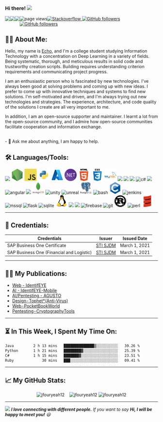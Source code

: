 ### Hi there! <img src="https://media.giphy.com/media/hvRJCLFzcasrR4ia7z/giphy.gif" height="25">

<a href="https://www.facebook.com/echo.estares/">
  <img align="left" src="https://img.shields.io/badge/Facebook-1877F2?style=for-the-badge&logo=facebook&logoColor=white" height=25>
<a href="https://stackoverflow.com/users/14049152/jericho?tab=profile">
  <img alt="Stackoverflow" src="https://img.shields.io/badge/-Stackoverflow-FE7A16?style=for-the-badge&logo=stack-overflow&logoColor=white" height=25>
<a href="https://twitter.com/jerichoybanez36">
  <img align="left" src="https://img.shields.io/badge/twitter-%231DA1F2.svg?&style=for-the-badge&logo=twitter&logoColor=white" height=25>
</a>
  
<a href="https://www.linkedin.com/in/jericho-estares-883837218/">
  <img align="left" src="https://img.shields.io/badge/linkedin-%230077B5.svg?&style=for-the-badge&logo=linkedin&logoColor=white" height=25>
</a> 

<a href="https://github.com/jfouryeah12?tab=followers">
  <img alt="GitHub followers" src="https://img.shields.io/github/followers/jfouryeah12?color=green&logo=github">
</a>
<a href="https://github.com/jfouryeah12?tab=repositories">
  <img align="left" src="https://komarev.com/ghpvc/?username=jfouryeah12" alt="page views" />
</a>
<a href="https://github.com/jfouryeah12?tab=stars">
  <img alt="GitHub followers" src="https://img.shields.io/github/stars/jfouryeah12?color=yellow&logo=github">
</a>

<br />

## 👨‍💻 About Me:

Hello, my name is [Echo](https://github.com/jfouryeah12?tab=repositories), and I'm a college student studying Information Technology with a concentration on Deep Learning in a variety of fields. Being systematic, thorough, and meticulous results in solid code and trustworthy creation scripts. Building requires understanding criterion requirements and communicating project progress.

I am an enthusiastic person who is fascinated by new technologies. I've always been good at solving problems and coming up with new ideas. I prefer to come up with innovative techniques and systems to find new solutions. I'm self-motivated and driven, and I'm always trying out new technologies and strategies. The experience, architecture, and code quality of the solutions I create are all very important to me.

In addition, I am an open-source supporter and maintainer. I learnt a lot from the open-source community, and I admire how open-source communities facilitate cooperation and information exchange.

  
  <!--<img align="right" alt="GIF" src="https://github.com/jfouryeah12/jfouryeah12/blob/main/computerEcho.gif" width="500" height="320" />-->
  <br>
- 💬 Ask me about anything, I am happy to help.
<br />

## 🛠️ Languages/Tools:

<p>
<img height="40" src="https://user-images.githubusercontent.com/9147189/132085524-15175cb6-82a2-4337-a524-1e191200fb54.png"> <!--Java-->
<img height="40" src="https://raw.githubusercontent.com/github/explore/80688e429a7d4ef2fca1e82350fe8e3517d3494d/topics/nodejs/nodejs.png"> <!--Node JS-->
<img height="40" src="https://raw.githubusercontent.com/github/explore/80688e429a7d4ef2fca1e82350fe8e3517d3494d/topics/javascript/javascript.png"> <!--Java Script-->
<img height="40"  src="https://raw.githubusercontent.com/github/explore/80688e429a7d4ef2fca1e82350fe8e3517d3494d/topics/python/python.png"> <!--Python-->
<img height="40" src="https://raw.githubusercontent.com/github/explore/eaef8552d8b082ffafe2bfc8a5023d47da904aac/topics/azure/azure.png"> <!--Azure-->
<img height="40" src="https://raw.githubusercontent.com/github/explore/93d8a67084f94b2a444e510199a6e7622e5b09a3/topics/dotnet/dotnet.png"> <!--dotnet-->
<img height="40" src="https://raw.githubusercontent.com/github/explore/80688e429a7d4ef2fca1e82350fe8e3517d3494d/topics/html/html.png"> <!--html-->
<img height="40" src="https://raw.githubusercontent.com/github/explore/80688e429a7d4ef2fca1e82350fe8e3517d3494d/topics/css/css.png"> <!--css-->
<img src="https://raw.githubusercontent.com/devicons/devicon/master/icons/mysql/mysql-original-wordmark.svg" alt="mysql" width="40" height="40"/> <!--mysql-->
<img height="40" src="https://repository-images.githubusercontent.com/154894138/2baa3800-6439-11e9-8087-ed48821d8e04"><!--Cobol-->
<img height="40" src="https://upload.wikimedia.org/wikipedia/commons/thumb/1/18/ISO_C%2B%2B_Logo.svg/1200px-ISO_C%2B%2B_Logo.svg.png"> <!--C++-->
<img height="40" src="https://www.easyredmine.com/ER/media/images/articles/p14/f2596/logo.png"> <!--Ruby-->
<img height="40" src="https://upload.wikimedia.org/wikipedia/commons/4/4f/Csharp_Logo.png" alt="c#" width="40" height="40"> <!--C#-->
<img height="40" src="https://upload.wikimedia.org/wikipedia/commons/thumb/9/9a/Visual_Studio_Code_1.35_icon.svg/2048px-Visual_Studio_Code_1.35_icon.svg.png"> <!--VSC-->
<img src="https://angular.io/assets/images/logos/angular/angular.svg" alt="angular" width="40" height="40"/> <!--angular-->
<img height="40" src="https://1000logos.net/wp-content/uploads/2020/08/Visual-Studio-Logo.png"> <!--VS-->
<img src="https://raw.githubusercontent.com/devicons/devicon/master/icons/mongodb/mongodb-original-wordmark.svg" alt="mongodb" width="40" height="40"/> <!--MDB-->
<img src="https://www.vectorlogo.zone/logos/unity3d/unity3d-icon.svg" alt="unity" width="40" height="40"/>  <!--unity-->
<img src="https://raw.githubusercontent.com/kenangundogan/fontisto/036b7eca71aab1bef8e6a0518f7329f13ed62f6b/icons/svg/brand/unreal-engine.svg" alt="unreal" width="40" height="40">  <!--UE-->
<!--<img src="https://www.vectorlogo.zone/logos/opencv/opencv-icon.svg" alt="opencv" width="40" height="40"> <!--OpenCV-->
<!--<img src="https://www.vectorlogo.zone/logos/tensorflow/tensorflow-icon.svg" alt="tensorflow" width="40" height="40"> -->
<img src="https://raw.githubusercontent.com/devicons/devicon/master/icons/postgresql/postgresql-original-wordmark.svg" alt="postgresql" width="40" height="40"/> <!--Postgresql--> 
<img src="https://www.vectorlogo.zone/logos/gnu_bash/gnu_bash-icon.svg" alt="bash" width="40" height="40"/> <!--gnubash-->
<img src="https://raw.githubusercontent.com/devicons/devicon/master/icons/c/c-original.svg" alt="c" width="40" height="40"/><!--C-->
<img src="https://www.vectorlogo.zone/logos/jenkins/jenkins-icon.svg" alt="jenkins" width="40" height="40"/> <!--jenkins-->
<img src="https://www.svgrepo.com/show/303229/microsoft-sql-server-logo.svg" alt="mssql" width="40" height="40"/> <!--sqlServer-->
<img src="https://www.vectorlogo.zone/logos/pocoo_flask/pocoo_flask-icon.svg" alt="flask" width="40" height="40"/> <!--flask-->
<img src="https://www.vectorlogo.zone/logos/sqlite/sqlite-icon.svg" alt="sqlite" width="40" height="40"/> <!--sqllite-->
<img src="https://raw.githubusercontent.com/devicons/devicon/master/icons/linux/linux-original.svg" alt="linux" width="40" height="40"/> <!--Linux--> 
<img height="40" src="https://mir-s3-cdn-cf.behance.net/project_modules/disp/a9326d72465217.5be8ae1c0a8a7.png"> <!--AS-->
<img height="40" src="https://upload.wikimedia.org/wikipedia/commons/thumb/a/ae/Github-desktop-logo-symbol.svg/2048px-Github-desktop-logo-symbol.svg.png"> <!--Git Desktop-->
<img src="https://www.vectorlogo.zone/logos/firebase/firebase-icon.svg" alt="firebase" width="40" height="40"/> <!--Firebase-->
<img src="https://www.vectorlogo.zone/logos/git-scm/git-scm-icon.svg" alt="git" width="40" height="40"/> <!--Git Bash-->
<img src="https://raw.githubusercontent.com/devicons/devicon/master/icons/rust/rust-plain.svg" alt="rust" width="40" height="40"/> <!--Rust-->
<img src="https://api.iconify.design/logos-perl.svg" alt="perl" width="40" height="40"/> <!--Perl-->
<img src="https://raw.githubusercontent.com/devicons/devicon/master/icons/scala/scala-original.svg" alt="scala" width="40" height="40"/> <!--Scala-->
</p>
<hr>


## 🥇 Credentials:
| Credentials | Issuer | Issued Date |
| ------------ | ------------ | ------------ |
| SAP Business One Certificate | [STI SJDM](https://www.facebook.com/sjdelmonte.sti.edu) | March 1, 2021 |
| SAP Business One (Financial and Logistic) | [STI SJDM](https://www.facebook.com/sjdelmonte.sti.edu) | March 1, 2021 |
<hr>

<!--## 🏆 Honors and Awards:

| Honor/Award | Issuer | Link | Date |
| ------------ | ------------ | ------------ | ------------ |
| ?? | [??]("???") | [???]("???") | ??? |
<hr>-->

## ✍🏻 My Publications:

<!-- BLOG-POST-LIST:START -->

- [Web - IdentifEYE](https://identifeyeph.web.app/)
- [AI - IdentifEYE-Mobile](https://identifeyeph.web.app/dl-page/download.html)
- [AI/Pentesting - AGUSTO](https://identifeyeph.web.app/dl-page/download.html)
- [Design - Tophet*(Anti-Virus)](https://github.com/jfouryeah12/Tophet)
- [Web - PocketBookWorld](http://pocketbookworld.rf.gd/?i=1)
- [Pentesting - CryptographyTools](https://github.com/jfouryeah12/Cryptography-Tools)

<!-- BLOG-POST-LIST:END -->
<hr>

## ⏳ In This Week, I Spent My Time On:

<!--START_SECTION:waka-->

```text
Java         2 h 13 mins   ██████████████▒░░░░░░░░░░   39.26 %
Python       1 h 21 mins   ████████▓░░░░░░░░░░░░░░░░   25.39 %
C#           1 h 15 mins   ███████▓░░░░░░░░░░░░░░░░░   23.51 %
Ruby             30 mins   ███░░░░░░░░░░░░░░░░░░░░░░   09.41 %
```

<!--END_SECTION:waka-->
<hr>

## 📈 My GitHub Stats:

<p  align="center"> 
  <img src="https://github-readme-stats.vercel.app/api?username=jfouryeah12&show_icons=true&theme=gotham" alt="jfouryeah12" />
  &nbsp;&nbsp;
  <img src="https://github-readme-stats.vercel.app/api/top-langs/?username=jfouryeah12&layout=compact&theme=gotham" alt="jfouryeah12" />
  <img src="https://github-profile-trophy.vercel.app/?username=jfouryeah12" alt="jfouryeah12" />
<p>
<hr>

<img src="https://c.tenor.com/zCEj81VKngEAAAAi/potato.gif" width="60"> <em><b>I love connecting with different people.</b> If you want to say <b>Hi, I will be happy to meet you!</b> 😃

